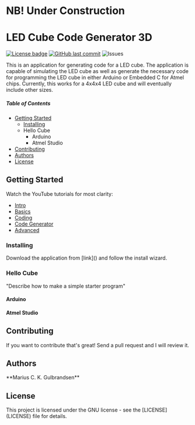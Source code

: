 # NB! Under Construction
# LED Cube Code Generator 3D
[![License badge](https://img.shields.io/hexpm/l/repo_example.svg)](https://github.com/mariugul/LED-Cube-Code-Generator-3D/blob/master/LICENSE)
[![GitHub last commit](https://img.shields.io/github/last-commit/mariugul/LED-Cube-Code-Generator-3D)](https://github.com/mariugul/LED-Cube-Code-Generator-3D/commits/master)
![Issues](https://img.shields.io/github/issues/mariugul/LED-Cube-Code-Generator-3D)

This is an application for generating code for a LED cube. The application is capable of simulating the LED cube as well as generate the necessary code for programming the LED cube in either Arduino or Embedded C for Atmel chips. Currently, this works for a 4x4x4 LED cube and will eventually include other sizes.

 ##### Table of Contents  
* [Getting Started](#GettingStarted)
  * [Installing](#Installing)  
  * Hello Cube
    * Arduino
    * Atmel Studio
* [Contributing](#Contributing)  
* [Authors](#Authors)
* [License](#License)  

## Getting Started
<a name="GettingStarted"/>
Watch the YouTube tutorials for most clarity:

* [Intro]()
* [Basics]()
* [Coding]()
* [Code Generator]()
* [Advanced]()

### Installing
<a name="Installing"/>
Download the application from [link]() and follow the install wizard.

### Hello Cube
"Describe how to make a simple starter program"

#### Arduino

#### Atmel Studio

## Contributing
<a name="Contributing"/>
If you want to contribute that's great! Send a pull request and I will review it.

## Authors
<a name="Authors"/>
**Marius C. K. Gulbrandsen** 

## License
<a name="License"/>
This project is licensed under the GNU license - see the [LICENSE](LICENSE) file for details.
